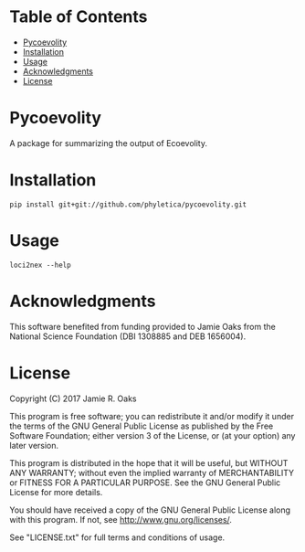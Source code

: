 Table of Contents
=================

 -  [Pycoevolity](#pycoevolity)
 -  [Installation](#installation)
 -  [Usage](#usage)
 -  [Acknowledgments](#acknowledgments)
 -  [License](#license)

Pycoevolity
============

A package for summarizing the output of Ecoevolity.

Installation
============

    pip install git+git://github.com/phyletica/pycoevolity.git

Usage
=====

    loci2nex --help

Acknowledgments
================

This software benefited from funding provided to Jamie Oaks from the National
Science Foundation (DBI 1308885 and DEB 1656004).

License
=======

Copyright (C) 2017 Jamie R. Oaks

This program is free software; you can redistribute it and/or modify
it under the terms of the GNU General Public License as published by
the Free Software Foundation; either version 3 of the License, or
(at your option) any later version.

This program is distributed in the hope that it will be useful,
but WITHOUT ANY WARRANTY; without even the implied warranty of
MERCHANTABILITY or FITNESS FOR A PARTICULAR PURPOSE.  See the
GNU General Public License for more details.

You should have received a copy of the GNU General Public License along
with this program. If not, see <http://www.gnu.org/licenses/>.

See "LICENSE.txt" for full terms and conditions of usage.
